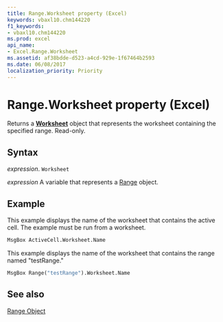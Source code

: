 ```yaml
---
title: Range.Worksheet property (Excel)
keywords: vbaxl10.chm144220
f1_keywords:
- vbaxl10.chm144220
ms.prod: excel
api_name:
- Excel.Range.Worksheet
ms.assetid: af38bdde-d523-a4cd-929e-1f67464b2593
ms.date: 06/08/2017
localization_priority: Priority
---
```



# Range.Worksheet property (Excel)

Returns a  **[Worksheet](Excel.Worksheet.md)** object that represents the worksheet containing the specified range. Read-only.


## Syntax

_expression_. `Worksheet`

_expression_ A variable that represents a [Range](excel.range-graph-property.md) object.


## Example

This example displays the name of the worksheet that contains the active cell. The example must be run from a worksheet.


```vb
MsgBox ActiveCell.Worksheet.Name
```

This example displays the name of the worksheet that contains the range named "testRange."




```vb
MsgBox Range("testRange").Worksheet.Name
```


## See also


[Range Object](Excel.Range(object).md)

